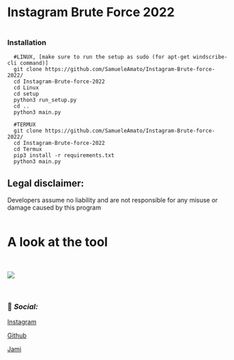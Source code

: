 
# Instagram Brute Force 2022

<p align="center">
  <img src="https://i.ibb.co/jMyQdG4/logo.png" alt=""/>
</p>

### Installation
      #LINUX, [make sure to run the setup as sudo (for apt-get windscribe-cli command)]
      git clone https://github.com/SamueleAmato/Instagram-Brute-force-2022/
      cd Instagram-Brute-force-2022
      cd Linux
      cd setup
      python3 run_setup.py
      cd ..
      python3 main.py
      
      #TERMUX
      git clone https://github.com/SamueleAmato/Instagram-Brute-force-2022/
      cd Instagram-Brute-force-2022
      cd Termux
      pip3 install -r requirements.txt
      python3 main.py
      
      
      

## Legal disclaimer:

Developers assume no liability and are not responsible for any misuse or damage caused by this program



![]()


# A look at the tool

<br>


![](https://i.ibb.co/tPVVVx1/ksnip-20220705-231621.png)

<br>












### 📱 _Social:_


[Instagram](https://instagram.com/katz.py/)<br />



[Github](https://github.com/redKatz/)<br />



[Jami](https://i.ibb.co/cXRSMQR/Screenshot-2022-06-15-16-11-19.png)



### ⠀



